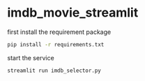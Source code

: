 # imdb_movie_streamlit


first install the requirement package
```bash
pip install -r requirements.txt
```


start the service
```bash
streamlit run imdb_selector.py
```
